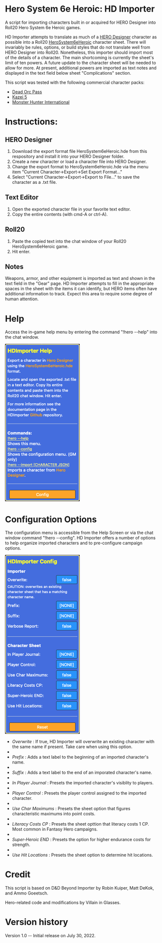 # Hero System 6e Heroic: HD Importer
A script for importing characters built in or acquired for HERO Designer into Roll20 Hero System 6e Heroic games. 

HD Importer attempts to translate as much of a [HERO Designer](https://www.herogames.com/store/product/1-hero-designer/) character as possible into a Roll20 [HeroSystem6eHeroic](https://github.com/Roll20/roll20-character-sheets/blob/master/HeroSystem6eHeroic/README.md) character sheet. There will invariably be rules, options, or build styles that do not translate well from HERO Designer into Roll20. Nonetheless, this importer should import most of the details of a character. The main shortcoming is currently the sheet's limit of ten powers. A future update to the character sheet will be needed to allow for more. At present, additional powers are imported as text notes and displayed in the text field below sheet "Complications" section.

This script was tested with the following commercial character packs:
- [Dead Orc Pass](https://www.herogames.com/store/product/910-dead-orc-pass-mini-campaign-book-pdfhdc/)
- [Kazei 5](https://www.herogames.com/store/product/92-kazei-5-character-pack/)
- [Monster Hunter International](https://www.herogames.com/store/product/5-monster-hunter-international-character-pack/)

# Instructions:

## HERO Designer

1. Download the export format file HeroSystem6eHeroic.hde from this respository and install it into your HERO Designer folder.
2. Create a new character or load a character file into HERO Designer.
3. Change the export format to HeroSystem6eHeroic.hde via the menu item "Current Character->Export->Set Export Format..."
4. Select "Current Character->Export->Export to File..." to save the character as a .txt file.

## Text Editor
1. Open the exported character file in your favorite text editor.
2. Copy the entire contents (with cmd-A or ctrl-A).

## Roll20

1. Paste the copied text into the chat window of your Roll20 HeroSystem6eHeroic game.
2. Hit enter.

## Notes

Weapons, armor, and other equipment is imported as text and shown in the text field in the "Gear" page. HD Importer attempts to fill in the appropriate spaces in the sheet with the items it can identify, but HERO items often have additional information to track. Expect this area to require some degree of human attention.

# Help
Access the in-game help menu by entering the command "!hero --help" into the chat window.

![HelpMenu](/HeroSystem6eHeroic_HDImporter/images/HelpMenu.png)

# Configuration Options

The configuration menu is accessible from the Help Screen or via the chat window command "!hero --config". HD Importer offers a number of options to help organize imported characters and to pre-configure campaign options.

![HelpMenu](/HeroSystem6eHeroic_HDImporter/images/ConfigMenu.png)

- _Overwrite_ : If true, HD Importer will overwrite an existing character with the same name if present. Take care when using this option.
- 
- _Prefix_ : Adds a text label to the beginning of an imported character's name.
- 
- _Suffix_ : Adds a text label to the end of an imporated character's name.
- 
- _In Player Journal_ : Presets the imported character's visiblity to players.
- 
- _Player Control_ : Presets the player control assigned to the imported character.
- 
- _Use Char Maximums_ : Presets the sheet option that figures characteristic maximums into point costs.
- 
- _Literacy Costs CP_ : Presets the sheet opttion that literacy costs 1 CP. Most common in Fantasy Hero campaigns.
- 
- _Super-Heroic END_ : Presets the option for higher endurance costs for strength.
- 
- _Use Hit Locations_ : Presets the sheet option to determine hit locations. 

# Credit
This script is based on D&D Beyond Importer by Robin Kuiper, Matt DeKok, and Ammo Goeetsch.

Hero-related code and modifications by Villain in Glasses.

# Version history
Version 1.0 -- Initial release on July 30, 2022.

